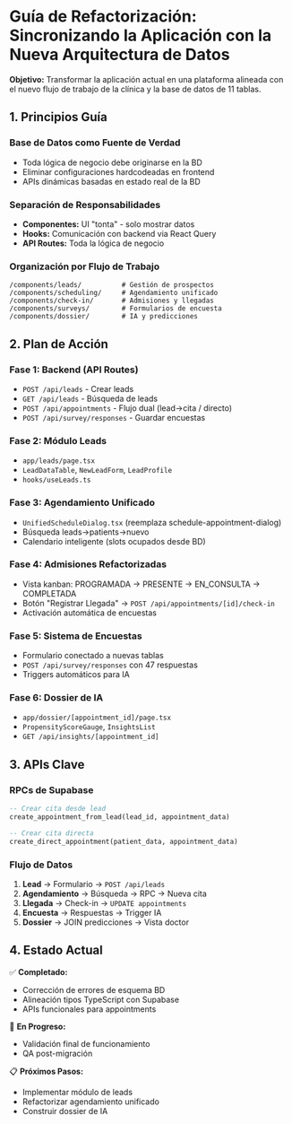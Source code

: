 # Guía de Refactorización: Sincronizando la Aplicación con la Nueva Arquitectura de Datos

**Objetivo:** Transformar la aplicación actual en una plataforma alineada con el nuevo flujo de trabajo de la clínica y la base de datos de 11 tablas.

## 1. Principios Guía

### Base de Datos como Fuente de Verdad
- Toda lógica de negocio debe originarse en la BD
- Eliminar configuraciones hardcodeadas en frontend
- APIs dinámicas basadas en estado real de la BD

### Separación de Responsabilidades
- **Componentes:** UI "tonta" - solo mostrar datos
- **Hooks:** Comunicación con backend via React Query
- **API Routes:** Toda la lógica de negocio

### Organización por Flujo de Trabajo
```
/components/leads/          # Gestión de prospectos
/components/scheduling/     # Agendamiento unificado  
/components/check-in/       # Admisiones y llegadas
/components/surveys/        # Formularios de encuesta
/components/dossier/        # IA y predicciones
```

## 2. Plan de Acción

### Fase 1: Backend (API Routes)
- `POST /api/leads` - Crear leads
- `GET /api/leads` - Búsqueda de leads
- `POST /api/appointments` - Flujo dual (lead→cita / directo)
- `POST /api/survey/responses` - Guardar encuestas

### Fase 2: Módulo Leads
- `app/leads/page.tsx`
- `LeadDataTable`, `NewLeadForm`, `LeadProfile`
- `hooks/useLeads.ts`

### Fase 3: Agendamiento Unificado
- `UnifiedScheduleDialog.tsx` (reemplaza schedule-appointment-dialog)
- Búsqueda leads→patients→nuevo
- Calendario inteligente (slots ocupados desde BD)

### Fase 4: Admisiones Refactorizadas
- Vista kanban: PROGRAMADA → PRESENTE → EN_CONSULTA → COMPLETADA
- Botón "Registrar Llegada" → `POST /api/appointments/[id]/check-in`
- Activación automática de encuestas

### Fase 5: Sistema de Encuestas
- Formulario conectado a nuevas tablas
- `POST /api/survey/responses` con 47 respuestas
- Triggers automáticos para IA

### Fase 6: Dossier de IA
- `app/dossier/[appointment_id]/page.tsx`
- `PropensityScoreGauge`, `InsightsList`
- `GET /api/insights/[appointment_id]`

## 3. APIs Clave

### RPCs de Supabase
```sql
-- Crear cita desde lead
create_appointment_from_lead(lead_id, appointment_data)

-- Crear cita directa
create_direct_appointment(patient_data, appointment_data)
```

### Flujo de Datos
1. **Lead** → Formulario → `POST /api/leads`
2. **Agendamiento** → Búsqueda → RPC → Nueva cita
3. **Llegada** → Check-in → `UPDATE appointments`
4. **Encuesta** → Respuestas → Trigger IA
5. **Dossier** → JOIN predicciones → Vista doctor

## 4. Estado Actual

✅ **Completado:**
- Corrección de errores de esquema BD
- Alineación tipos TypeScript con Supabase
- APIs funcionales para appointments

🔄 **En Progreso:**
- Validación final de funcionamiento
- QA post-migración

📋 **Próximos Pasos:**
- Implementar módulo de leads
- Refactorizar agendamiento unificado
- Construir dossier de IA
